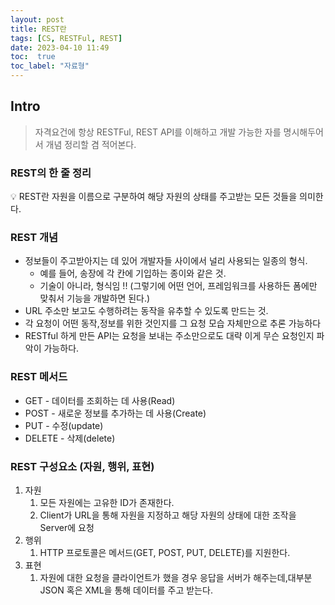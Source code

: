 ```yaml
---
layout: post
title: REST란
tags: [CS, RESTFul, REST]
date: 2023-04-10 11:49
toc:  true
toc_label: "자료형"
---
```


## Intro
> 자격요건에 항상 RESTFul, REST API를 이해하고 개발 가능한 자를 명시해두어서 개념 정리할 겸 적어본다.

### REST의 한 줄 정리

<aside>
💡 REST란 자원을 이름으로 구분하여 해당 자원의 상태를 주고받는 모든 것들을 의미한다.
</aside>

### REST 개념
- 정보들이 주고받아지는 데 있어 개발자들 사이에서 널리 사용되는 일종의 형식.
    - 예를 들어, 송장에 각 칸에 기입하는 종이와 같은 것.
    - 기술이 아니라, 형식임 !! (그렇기에 어떤 언어, 프레임워크를 사용하든 폼에만 맞춰서 기능을 개발하면 된다.)
- URL 주소만 보고도 수행하려는 동작을 유추할 수 있도록 만드는 것.
- 각 요청이 어떤 동작,정보를 위한 것인지를 그 요청 모습 자체만으로 추론 가능하다
- RESTful 하게 만든 API는 요청을 보내는 주소만으로도 대략 이게 무슨 요청인지 파악이 가능하다.

### REST 메서드
- GET - 데이터를 조회하는 데 사용(Read)
- POST - 새로운 정보를 추가하는 데 사용(Create)
- PUT - 수정(update)
- DELETE - 삭제(delete)

### REST 구성요소 (자원, 행위, 표현)
1. 자원
    1. 모든 자원에는 고유한 ID가 존재한다.
    2. Client가 URL을 통해 자원을 지정하고 해당 자원의 상태에 대한 조작을 Server에 요청
2. 행위
    1. HTTP 프로토콜은 메서드(GET, POST, PUT, DELETE)를 지원한다.
3. 표현
    1. 자원에 대한 요청을 클라이언트가 했을 경우 응답을 서버가 해주는데,대부분 JSON 혹은 XML을 통해 데이터를 주고 받는다.

